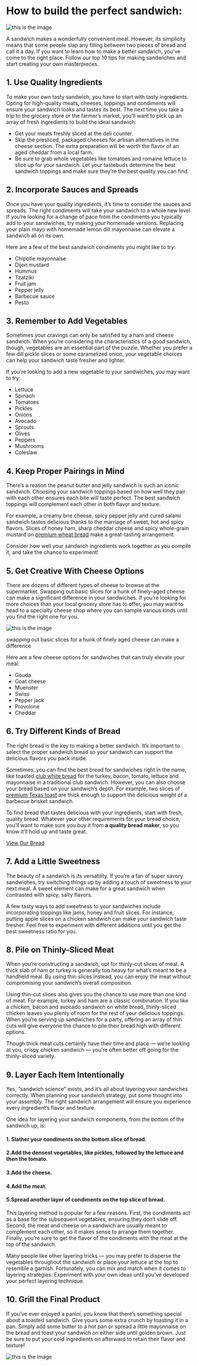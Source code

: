 # How to build the perfect sandwich:
![this is the image](https://fitmencook.com/wp-content/uploads/2023/05/How-to-Make-a-Perfect-Sandwich.jpg)

A sandwich makes a wonderfully convenient meal. However, its simplicity means that some people slap any filling between two pieces of bread and call it a day. If you want to learn how to make a better sandwich, you’ve come to the right place. Follow our top 10 tips for making sandwiches and start creating your own masterpieces.


## 1. Use Quality Ingredients
To make your own tasty sandwich, you have to start with tasty ingredients. Opting for high-quality meats, cheeses, toppings and condiments will ensure your sandwich looks and tastes its best. The next time you take a trip to the grocery store or the farmer’s market, you’ll want to pick up an array of fresh ingredients to build the ideal sandwich:

- Get your meats freshly sliced at the deli counter.
- Skip the presliced, packaged cheeses for artisan alternatives in the cheese section. The extra preparation will be worth the flavor of an aged cheddar from a local farm.
- Be sure to grab whole vegetables like tomatoes and romaine lettuce to slice up for your sandwich.
Let your tastebuds determine the best sandwich toppings and make sure they’re the best quality you can find.

## 2. Incorporate Sauces and Spreads
Once you have your quality ingredients, it’s time to consider the sauces and spreads. The right condiments will take your sandwich to a whole new level. If you’re looking for a change of pace from the condiments you typically add to your sandwiches, try making your homemade versions. Replacing your plain mayo with homemade lemon dill mayonnaise can elevate a sandwich all on its own.

Here are a few of the best sandwich condiments you might like to try:

- Chipotle mayonnaise
- Dijon mustard
- Hummus
- Tzatziki
- Fruit jam
- Pepper jelly
- Barbecue sauce
- Pesto
## 3. Remember to Add Vegetables
Sometimes your cravings can only be satisfied by a ham and cheese sandwich. When you’re considering the characteristics of a good sandwich, though, vegetables are an essential part of the puzzle. Whether you prefer a few dill pickle slices or some caramelized onion, your vegetable choices can help your sandwich taste fresher and lighter.

If you’re looking to add a new vegetable to your sandwiches, you may want to try:

- Lettuce
- Spinach
- Tomatoes
- Pickles
- Onions
- Avocado
- Sprouts
- Olives
- Peppers
- Mushrooms
- Coleslaw
## 4. Keep Proper Pairings in Mind
There’s a reason the peanut butter and jelly sandwich is such an iconic sandwich. Choosing your sandwich toppings based on how well they pair with each other ensures each bite will taste perfect. The best sandwich toppings will complement each other in both flavor and texture.

For example, a creamy brie cheese, spicy pepper jelly and cured salami sandwich tastes delicious thanks to the marriage of sweet, hot and spicy flavors. Slices of honey ham, sharp cheddar cheese and spicy whole-grain mustard on [premium wheat bread](https://www.goldmedalbakery.com/product/wheat-bread/24oz-premium-wheat-bread/) make a great-tasting arrangement.

Consider how well your sandwich ingredients work together as you compile it, and take the chance to experiment!

## 5. Get Creative With Cheese Options
There are dozens of different types of cheese to browse at the supermarket. Swapping out basic slices for a hunk of finely-aged cheese can make a significant difference in your sandwiches. If you’re looking for more choices than your local grocery store has to offer, you may want to head to a specialty cheese shop where you can sample various kinds until you find the right one for you.

![this is the image](https://www.goldmedalbakery.com/content/uploads/2022/01/02-cheese-options-REV01.jpg)

swapping out basic slices for a hunk of finely aged cheese can make a difference

Here are a few cheese options for sandwiches that can truly elevate your meal:

- Gouda
- Goat cheese
- Muenster
- Swiss
- Pepper jack
- Provolone
- Cheddar
## 6. Try Different Kinds of Bread
The right bread is the key to making a better sandwich. It’s important to select the proper sandwich bread so your sandwich can support the delicious flavors you pack inside.

Sometimes, you can find the best bread for sandwiches right in the name, like toasted [club white bread](https://www.goldmedalbakery.com/product/white-bread/club-white-bread/) for the turkey, bacon, tomato, lettuce and mayonnaise in a traditional club sandwich. However, you can also choose your bread based on your sandwich’s depth. For example, two slices of [premium Texas toast](https://www.goldmedalbakery.com/product/white-bread/texas-toast/) are thick enough to support the delicious weight of a barbecue brisket sandwich.

To find bread that tastes delicious with your ingredients, start with fresh, quality bread. Whatever your other requirements for your bread choice, you’ll want to make sure you buy it from **a quality bread maker**, so you know it’ll hold up and taste great.


[View Our Bread](https://www.goldmedalbakery.com/products/sliced-breads/)


## 7. Add a Little Sweetness
The beauty of a sandwich is its versatility. If you’re a fan of super savory sandwiches, try switching things up by adding a touch of sweetness to your next meal. A sweet element can make for a great sandwich when contrasted with spicy, salty flavors.

A few tasty ways to add sweetness to your sandwiches include incorporating toppings like jams, honey and fruit slices. For instance, putting apple slices on a chicken sandwich can make your sandwich taste fresher. Feel free to experiment with different additions until you get the best sweetness ratio for you.

## 8. Pile on Thinly-Sliced Meat
When you’re constructing a sandwich, opt for thinly-cut slices of meat. A thick slab of ham or turkey is generally too heavy for what’s meant to be a handheld meal. By using thin slices instead, you can enjoy the meat without compromising your sandwich’s overall composition.

Using thin-cut slices also gives you the chance to use more than one kind of meat. For example, turkey and ham are a classic combination. If you like a chicken, bacon and avocado sandwich on white bread, thinly-sliced chicken leaves you plenty of room for the rest of your delicious toppings. When you’re serving up sandwiches for a party, offering an array of thin cuts will give everyone the chance to pile their bread high with different options.

Though thick meat cuts certainly have their time and place — we’re looking at you, crispy chicken sandwich — you’re often better off going for the thinly-sliced variety.

## 9. Layer Each Item Intentionally
Yes, “sandwich science” exists, and it’s all about layering your sandwiches correctly. When planning your sandwich strategy, put some thought into your assembly. The right sandwich arrangement will ensure you experience every ingredient’s flavor and texture.

One idea for layering your sandwich components, from the bottom of the sandwich up, is:

#### 1. Slather your condiments on the bottom slice of bread.
#### 2.Add the densest vegetables, like pickles, followed by the lettuce and then the tomato.
#### 3.Add the cheese.
#### 4.Add the meat.
#### 5.Spread another layer of condiments on the top slice of bread.
This layering method is popular for a few reasons. First, the condiments act as a base for the subsequent vegetables, ensuring they don’t slide off. Second, the meat and cheese on a sandwich are usually meant to complement each other, so it makes sense to arrange them together. Finally, you’re sure to get the flavor of the condiments with the meat at the top of the sandwich.

Many people like other layering tricks — you may prefer to disperse the vegetables throughout the sandwich or place your lettuce at the top to resemble a garnish. Fortunately, you can mix and match when it comes to layering strategies. Experiment with your own ideas until you’ve developed your perfect layering technique.

## 10. Grill the Final Product
If you’ve ever enjoyed a panini, you know that there’s something special about a toasted sandwich. Give yours some extra crunch by toasting it in a pan. Simply add some butter to a hot pan or spread a little mayonnaise on the bread and toast your sandwich on either side until golden brown. Just be sure to put your cold ingredients on afterward to retain their flavor and texture!

![this is the image](https://www.goldmedalbakery.com/content/uploads/2022/01/03-CTA-gold-medal-bakery-sandwiches-REV01.jpg)
